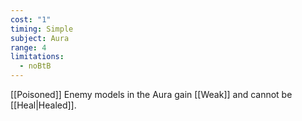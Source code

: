 ```yaml
---
cost: "1"
timing: Simple
subject: Aura
range: 4
limitations:
  - noBtB
---
```

[[Poisoned]] Enemy models in the Aura gain [[Weak]] and cannot be [[Heal|Healed]].